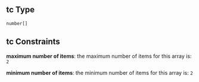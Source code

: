 ## tc Type

`number[]`

## tc Constraints

**maximum number of items**: the maximum number of items for this array is: `2`

**minimum number of items**: the minimum number of items for this array is: `2`
